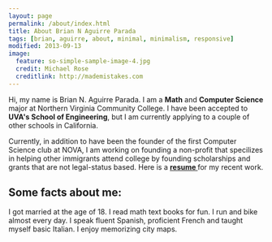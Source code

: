 ```yaml
---
layout: page
permalink: /about/index.html
title: About Brian N Aguirre Parada
tags: [brian, aguirre, about, minimal, minimalism, responsive]
modified: 2013-09-13
image:
  feature: so-simple-sample-image-4.jpg
  credit: Michael Rose
  creditlink: http://mademistakes.com
---
```


Hi, my name is Brian N. Aguirre Parada. I am a <strong>Math</strong> and <strong>Computer Science</strong> major at Northern Virginia Community College. I have been accepted to <strong>UVA's School of Engineering</strong>, but I am currently applying to a couple of other schools in California.</p>
<p>Currently, in addition to have been the founder of the first Computer Science club at NOVA, I am working on founding a non-profit that specilizes in helping other immigrants attend college by founding scholarships and grants that are not legal-status based.
Here is a <a href="resume.pdf"> <strong>resume </strong></a> for my recent work.</p>


## Some facts about me:

I got married at the age of 18.
I read math text books for fun.
I run and bike almost every day.
I speak fluent Spanish, proficient French and taught myself basic Italian.
I enjoy memorizing city maps.

